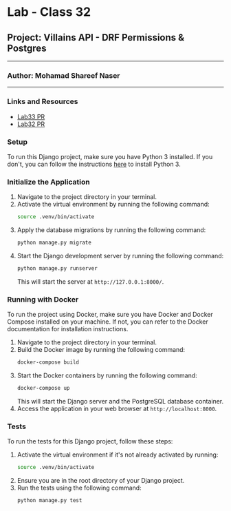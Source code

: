 # Lab - Class 32

## Project: Villains API - DRF Permissions & Postgres

---

### Author: Mohamad Shareef Naser

---

### Links and Resources

- [Lab33 PR](https://github.com/mshnas9/drf-api-permissions-postgres/pull/2)
- [Lab32 PR](https://github.com/mshnas9/drf-api-permissions-postgres/pull/1)


### Setup

To run this Django project, make sure you have Python 3 installed. If you don't, you can follow the instructions [here](https://wsvincent.com/install-python/#install-python-on-linux) to install Python 3.

### Initialize the Application

1. Navigate to the project directory in your terminal.
2. Activate the virtual environment by running the following command:
   ```bash
   source .venv/bin/activate
   ```
3. Apply the database migrations by running the following command:
   ```bash
   python manage.py migrate
   ```
4. Start the Django development server by running the following command:
   ```bash
   python manage.py runserver
   ```
   This will start the server at `http://127.0.0.1:8000/`.

### Running with Docker

To run the project using Docker, make sure you have Docker and Docker Compose installed on your machine. If not, you can refer to the Docker documentation for installation instructions.

1. Navigate to the project directory in your terminal.
2. Build the Docker image by running the following command:
   ```bash
   docker-compose build
   ```
3. Start the Docker containers by running the following command:
   ```bash
   docker-compose up
   ```
   This will start the Django server and the PostgreSQL database container.
4. Access the application in your web browser at `http://localhost:8000`.

### Tests

To run the tests for this Django project, follow these steps:

1. Activate the virtual environment if it's not already activated by running:
   ```bash
   source .venv/bin/activate
   ```
2. Ensure you are in the root directory of your Django project.
3. Run the tests using the following command:
   ```bash
   python manage.py test
   ```